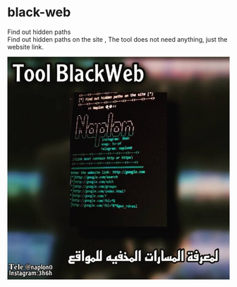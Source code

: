 # black-web
Find out hidden paths
<br>
Find out hidden paths on the site , The tool does not need anything, just the website link.
<br>

![](photo_blackweb.jpg)
